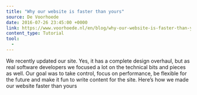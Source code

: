 ```yaml
---
title: "Why our website is faster than yours"
source: De Voorhoede
date: 2016-07-26 23:45:00 +0000
link: https://www.voorhoede.nl/en/blog/why-our-website-is-faster-than-yours/
content_type: Tutorial
tool:
  - 
---
```

We recently updated our site. Yes, it has a complete design overhaul, but as real software developers we focused a lot on the technical bits and pieces as well. Our goal was to take control, focus on performance, be flexible for the future and make it fun to write content for the site. Here’s how we made our website faster than yours 





